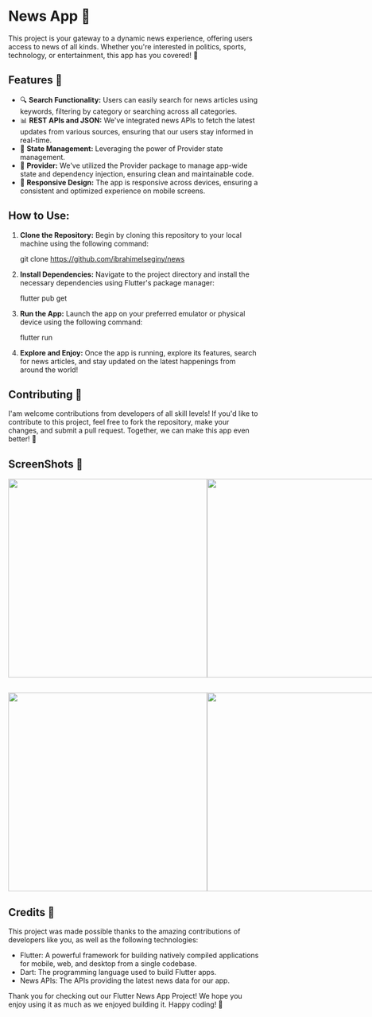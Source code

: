 # News App 📰

This project is your gateway to a dynamic news experience, offering users access to news of all kinds. Whether you're interested in politics, sports, technology, or entertainment, this app has you covered! 🌟

## Features 🚀

- 🔍 **Search Functionality:** Users can easily search for news articles using keywords, filtering by category or searching across all categories.
- 📊 **REST APIs and JSON:** We've integrated news APIs to fetch the latest updates from various sources, ensuring that our users stay informed in real-time.
- 🧩 **State Management:** Leveraging the power of Provider state management.
- 🔌 **Provider:** We've utilized the Provider package to manage app-wide state and dependency injection, ensuring clean and maintainable code.
- 📱 **Responsive Design:** The app is responsive across devices, ensuring a consistent and optimized experience on mobile screens.

## How to Use:

1. **Clone the Repository:** Begin by cloning this repository to your local machine using the following command:
   
     git clone https://github.com/ibrahimelseginy/news

3. **Install Dependencies:** Navigate to the project directory and install the necessary dependencies using Flutter's package manager:

    flutter pub get
   
5. **Run the App:** Launch the app on your preferred emulator or physical device using the following command:
 
     flutter run

7. **Explore and Enjoy:** Once the app is running, explore its features, search for news articles, and stay updated on the latest happenings from around the world!

## Contributing 🤝

I'am welcome contributions from developers of all skill levels! If you'd like to contribute to this project, feel free to fork the repository, make your changes, and submit a pull request. Together, we can make this app even better! 🚀

## ScreenShots 📸 
<div style="display: flex; justify-content: space-between;">
    <img src=".png" height="400">
    <img src=".png" height="400">
    <img src=".png" height="400">
    <img src=".png" height="400">
</div>

<div style="display: flex; justify-content: space-between; margin-top: 30px;">
       <img src="" height="400">
       <img src="" height="400">
       <img src=".png" height="400">
</div>

## Credits 🙌

This project was made possible thanks to the amazing contributions of developers like you, as well as the following technologies:

- Flutter: A powerful framework for building natively compiled applications for mobile, web, and desktop from a single codebase.
- Dart: The programming language used to build Flutter apps.
- News APIs: The APIs providing the latest news data for our app.


Thank you for checking out our Flutter News App Project! We hope you enjoy using it as much as we enjoyed building it. Happy coding! 🎉


